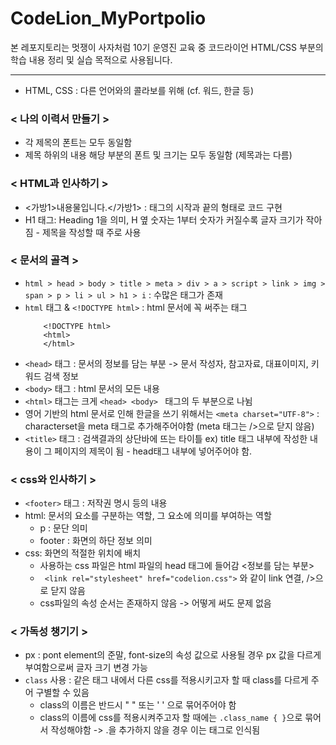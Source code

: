 # CodeLion_MyPortpolio

본 레포지토리는 멋쟁이 사자처럼 10기 운영진 교육 중 코드라이언 HTML/CSS 부분의 학습 내용 정리 및 실습 목적으로 사용됩니다.

------

- HTML, CSS : 다른 언어와의 콜라보를 위해 (cf. 워드, 한글 등)

### < 나의 이력서 만들기 >
- 각 제목의 폰트는 모두 동일함
- 제목 하위의 내용 해당 부분의 폰트 및 크기는 모두 동일함 (제목과는 다름)

### < HTML과 인사하기 >
- <가방1>내용물입니다.</가방1> : 태그의 시작과 끝의 형태로 코드 구현
- H1 태그: Heading 1을 의미, H 옆 숫자는 1부터 숫자가 커질수록 글자 크기가 작아짐 - 제목을 작성할 때 주로 사용

### < 문서의 골격 >
- ``` html > head > body > title > meta > div > a > script > link > img > span > p > li > ul > h1 > i ``` : 수많은 태그가 존재
- ``` html ``` 태그 & ``` <!DOCTYPE html> ``` : html 문서에 꼭 써주는 태그
    ``` 
        <!DOCTYPE html>
        <html>
        </html>
    ```
- ``` <head> ``` 태그 : 문서의 정보를 담는 부분 -> 문서 작성자, 참고자료, 대표이미지, 키워드 검색 정보
- ``` <body> ``` 태그 : html 문서의 모든 내용
- ``` <html> ``` 태그는 크게 ```<head> <body> ``` 태그의 두 부분으로 나뉨
- 영어 기반의 html 문서로 인해 한글을 쓰기 위해서는 ```<meta charset="UTF-8">``` : characterset을 meta 태그로 추가해주어야함 (meta 태그는 />으로 닫지 않음)
- ```<title>``` 태그 : 검색결과의 상단바에 뜨는 타이틀 ex) title 태그 내부에 작성한 내용이 그 페이지의 제목이 됨 - head태그 내부에 넣어주어야 함.

### < css와 인사하기 >
- ``` <footer> ``` 태그 : 저작권 명시 등의 내용
- html: 문서의 요소를 구분하는 역할, 그 요소에 의미를 부여하는 역할
    - p : 문단 의미 
    - footer : 화면의 하단 정보 의미
- css: 화면의 적절한 위치에 배치
    - 사용하는 css 파일은 html 파일의 head 태그에 들어감 <정보를 담는 부분>
    - ``` <link rel="stylesheet" href="codelion.css">``` 와 같이 link 연결, />으로 닫지 않음
    - css파일의 속성 순서는 존재하지 않음 -> 어떻게 써도 문제 없음

### < 가독성 챙기기 >
- px : pont element의 준말, font-size의 속성 값으로 사용될 경우 px 값을 다르게 부여함으로써 글자 크기 변경 가능
- ``` class ``` 사용 : 같은 태그 내에서 다른 css를 적용시키고자 할 때 class를 다르게 주어 구별할 수 있음
    - class의 이름은 반드시 " " 또는 ' ' 으로 묶어주어야 함
    - class의 이름에 css를 적용시켜주고자 할 때에는 ```.class_name { }```으로 묶어서 작성해야함 -> .을 추가하지 않을 경우 이는 태그로 인식됨